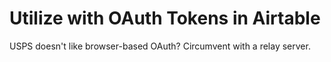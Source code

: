 # Utilize with OAuth Tokens in Airtable

USPS doesn't like browser-based OAuth? Circumvent with a relay server.
